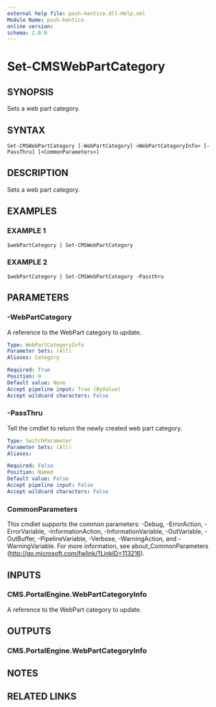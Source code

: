 ```yaml
---
external help file: posh-kentico.dll-Help.xml
Module Name: posh-kentico
online version:
schema: 2.0.0
---
```


# Set-CMSWebPartCategory

## SYNOPSIS
Sets a web part category.

## SYNTAX

```
Set-CMSWebPartCategory [-WebPartCategory] <WebPartCategoryInfo> [-PassThru] [<CommonParameters>]
```

## DESCRIPTION
Sets a web part category.

## EXAMPLES

### EXAMPLE 1
```
$webPartCategory | Set-CMSWebPartCategory
```

### EXAMPLE 2
```
$webPartCategory | Set-CMSWebPartCategory -Passthru
```

## PARAMETERS

### -WebPartCategory
A reference to the WebPart category to update.

```yaml
Type: WebPartCategoryInfo
Parameter Sets: (All)
Aliases: Category

Required: True
Position: 0
Default value: None
Accept pipeline input: True (ByValue)
Accept wildcard characters: False
```

### -PassThru
Tell the cmdlet to return the newly created web part category.

```yaml
Type: SwitchParameter
Parameter Sets: (All)
Aliases:

Required: False
Position: Named
Default value: False
Accept pipeline input: False
Accept wildcard characters: False
```

### CommonParameters
This cmdlet supports the common parameters: -Debug, -ErrorAction, -ErrorVariable, -InformationAction, -InformationVariable, -OutVariable, -OutBuffer, -PipelineVariable, -Verbose, -WarningAction, and -WarningVariable.
For more information, see about_CommonParameters (http://go.microsoft.com/fwlink/?LinkID=113216).

## INPUTS

### CMS.PortalEngine.WebPartCategoryInfo
A reference to the WebPart category to update.

## OUTPUTS

### CMS.PortalEngine.WebPartCategoryInfo

## NOTES

## RELATED LINKS

